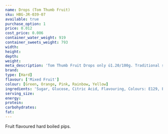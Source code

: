```yaml
---
name: Drops (Tom Thumb Fruit)
sku: HBG-JR-039-07
available: true
purchase_option: 1
price: 0.012
cost_price: 0.006
container_water_weight: 919
container_sweets_weight: 793
width: 
height: 
depth: 
weight: 
meta_description: 'Tom Thumb Fruit Drops only ú1.20/100g. Traditional sweets and more at Humbugs Confectionery Store. Specialists in satisfying your sweet tooth!'
brand: 
type: [Hard]
flavour: ['Mixed Fruit']
colour: [Green, Orange, Pink, Rainbow, Yellow]
ingredients: 'Sugar, Glucose, Citric Acid, Flavouring, Colours: E129, E102, E142, E110'
serving_size: 
energy: 
protein: 
carbohydrates: 
fat: 
---
```

Fruit flavoured hard boiled pips.